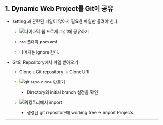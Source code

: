 ## 1. Dynamic Web Project를 Git에 공유
- setting 과 관련된 파일이 많아서 필요한 파일만 올려야 한다.
	- ![다이나믹 웹 프로제그 git에 공유하기](https://github.com/user-attachments/assets/3eaed5fb-1eee-4320-b91b-8d57019871c5)

	- src 폴더와 pom.xml
	- 나머지는 ignore 한다.
- Git의 Repository에서 파일 받아오기
	- Clone a Git repository -> Clone URI
	- ![git repo clone 만들기](https://github.com/user-attachments/assets/c305b33b-5779-443f-a156-3e4c18e26cb2)

		- Directory와 initial branch 설정을 확인
	- ![워킹트리에서 import](https://github.com/user-attachments/assets/8e2c1682-0b33-4921-a819-bb10556fa2b0)

		- 생성된 git repository에 working tree -> import Projects

---
